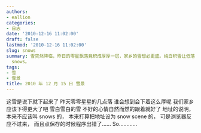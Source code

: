 ```yaml
---
authors:
- eallion
categories:
- 日志
date: '2010-12-16 11:02:00'
draft: false
lastmod: '2010-12-16 11:02:00'
slug: snows
summary: 雪突然降临，昨日的零星飘落竟积成厚厚一层，家乡的雪想必更盛。纯白积雪让低落情绪随之消散。原想将地址设为 snow scene，却因浏览器卡顿和程序报错而无奈保留
  snows。
tags:
- 雪
- 雪景
title: 2010 年 12 月 15 日 雪景
---
```

这雪是说下就下起来了
昨天零零星星的几点落
谁会想到会下着这么厚呢
我们家乡应该下得更大了吧
雪白雪白的雪
不好的心情自然而然的跟着就好了
地址的说明，本来不应该叫 snows 的，
本来打算把地址设为 snow scene 的，
可是浏览器反应不过来，
而且点保存的时候程序出错了……
So…………